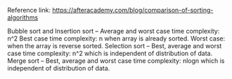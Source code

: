 Reference link: https://afteracademy.com/blog/comparison-of-sorting-algorithms

Bubble sort and Insertion sort –
Average and worst case time complexity: n^2
Best case time complexity: n when array is already sorted.
Worst case: when the array is reverse sorted.
Selection sort –
Best, average and worst case time complexity: n^2 which is independent of distribution of data.
Merge sort –
Best, average and worst case time complexity: nlogn which is independent of distribution of data.
